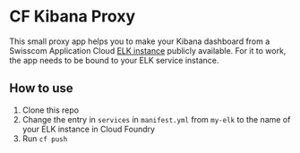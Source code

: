 # CF Kibana Proxy

This small proxy app helps you to make your Kibana dashboard from a Swisscom Application Cloud [ELK instance](https://docs.developer.swisscom.com/service-offerings/elk.html) publicly available. For it to work, the app needs to be bound to your ELK service instance.

## How to use

1. Clone this repo
1. Change the entry in `services` in `manifest.yml` from `my-elk` to the name of your ELK instance in Cloud Foundry
1. Run `cf push`
